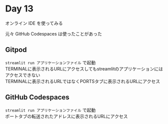 # Day 13

オンライン IDE を使ってみる

元々 GitHub Codespaces は使ったことがあった

## Gitpod

`streamlit run アプリケーションファイル` で起動  
TERMINALに表示されるURLにアクセスしてもstreamlitのアプリケーションにはアクセスできない  
TERMINALに表示されるURLではなくPORTSタブに表示されるURLにアクセス

## GitHub Codespaces

`streamlit run アプリケーションファイル` で起動  
ポートタブの転送されたアドレスに表示されるURLにアクセス
